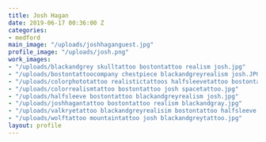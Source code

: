 ```yaml
---
title: Josh Hagan
date: 2019-06-17 00:36:00 Z
categories:
- medford
main_image: "/uploads/joshhaganguest.jpg"
profile_image: "/uploads/josh.png"
work_images:
- "/uploads/blackandgrey skulltattoo bostontattoo realism josh.jpg"
- "/uploads/bostontattoocompany chestpiece blackandgreyrealism josh.JPG"
- "/uploads/colorphototattoo realistictattoos halfsleevetattoo bostontattoo josh.JPG"
- "/uploads/colorrealismtattoo bostontattoo josh spacetattoo.jpg"
- "/uploads/halfsleeve bostontattoo blackandgreyrealism josh.jpg"
- "/uploads/joshhagantattoo bostontattoo realism blackandgray.jpg"
- "/uploads/valkryetattoo blackandgreyrealisim bostontattoo halfsleeve josh.jpg"
- "/uploads/wolftattoo mountaintattoo josh blackandgreytattoo.jpg"
layout: profile
---
```


